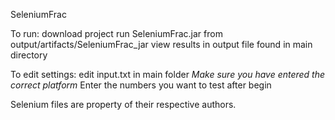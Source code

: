 SeleniumFrac

To run:
download project
run SeleniumFrac.jar from output/artifacts/SeleniumFrac_jar
view results in output file found in main directory

To edit settings:
edit input.txt in main folder
*Make sure you have entered the correct platform*
Enter the numbers you want to test after begin

Selenium files are property of their respective authors.

